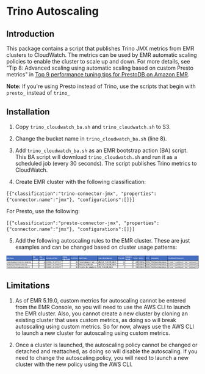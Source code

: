 # Trino Autoscaling

## Introduction

This package contains a script that publishes Trino JMX metrics from EMR clusters to CloudWatch. The metrics can be used by EMR automatic scaling policies to enable the cluster to scale up and down. For more details, see "Tip 8: Advanced scaling using automatic scaling based on custom Presto metrics" in [Top 9 performance tuning tips for PrestoDB on Amazon EMR](https://aws.amazon.com/blogs/big-data/top-9-performance-tuning-tips-for-prestodb-on-amazon-emr/).

**Note:** If you're using Presto instead of Trino, use the scripts that begin with `presto_` instead of `trino_`

## Installation

1. Copy `trino_cloudwatch_ba.sh` and `trino_cloudwatch.sh` to S3.

2. Change the bucket name in `trino_cloudwatch_ba.sh` (line 8).

3. Add `trino_cloudwatch_ba.sh` as an EMR bootstrap action (BA) script. This BA script will download `trino_cloudwatch.sh` and run it as a scheduled job (every 30 seconds). The script publishes Trino metrics to CloudWatch.

4. Create EMR cluster with the following classification: 
```
[{"classification":"trino-connector-jmx", "properties":{"connector.name":"jmx"}, "configurations":[]}]
```
For Presto, use the following:
```
[{"classification":"presto-connector-jmx", "properties":{"connector.name":"jmx"}, "configurations":[]}]
```

5. Add the following autoscaling rules to the EMR cluster. These are just examples and can be changed based on cluster usage patterns:

![image](autoscaling_rules.png)

## Limitations

1. As of EMR 5.19.0, custom metrics for autoscaling cannot be entered from the EMR Console, so you will need to use the AWS CLI to launch the EMR cluster. Also, you cannot create a new cluster by cloning an existing cluster that uses custom metrics, as doing so will break autoscaling using custom metrics. So for now, always use the AWS CLI to launch a new cluster for autoscaling using custom metrics.

2. Once a cluster is launched, the autoscaling policy cannot be changed or detached and reattached, as doing so will disable the autoscaling. If you need to change the autoscaling policy, you will need to launch a new cluster with the new policy using the AWS CLI.
